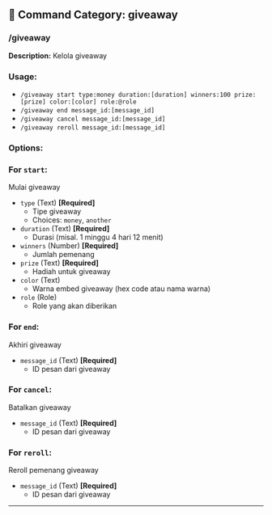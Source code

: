 ## 📁 Command Category: giveaway

### /giveaway

**Description:** Kelola giveaway

### Usage:
- `/giveaway start type:money duration:[duration] winners:100 prize:[prize] color:[color] role:@role`
- `/giveaway end message_id:[message_id]`
- `/giveaway cancel message_id:[message_id]`
- `/giveaway reroll message_id:[message_id]`

### Options:
### For `start`:
Mulai giveaway
- `type` (Text) **[Required]**
  - Tipe giveaway
  - Choices: `money`, `another`
- `duration` (Text) **[Required]**
  - Durasi (misal. 1 minggu 4 hari 12 menit)
- `winners` (Number) **[Required]**
  - Jumlah pemenang
- `prize` (Text) **[Required]**
  - Hadiah untuk giveaway
- `color` (Text)
  - Warna embed giveaway (hex code atau nama warna)
- `role` (Role)
  - Role yang akan diberikan

### For `end`:
Akhiri giveaway
- `message_id` (Text) **[Required]**
  - ID pesan dari giveaway

### For `cancel`:
Batalkan giveaway
- `message_id` (Text) **[Required]**
  - ID pesan dari giveaway

### For `reroll`:
Reroll pemenang giveaway
- `message_id` (Text) **[Required]**
  - ID pesan dari giveaway


---

